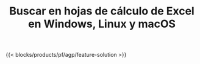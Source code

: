 ﻿---
title: Buscar en hojas de cálculo de Excel en Windows, Linux y macOS 
weight: 7730
url: /es/search
description: Aplicación gratuita y API para buscar texto en archivos XLS, XLSX y ODS
---
{{< blocks/products/pf/agp/feature-solution >}} 

